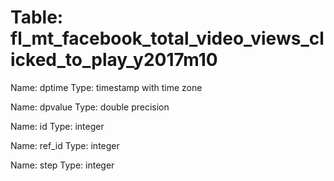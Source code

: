 Table: fl_mt_facebook_total_video_views_clicked_to_play_y2017m10
================================================================

Name: dptime
Type: timestamp with time zone

Name: dpvalue
Type: double precision

Name: id
Type: integer

Name: ref_id
Type: integer

Name: step
Type: integer

